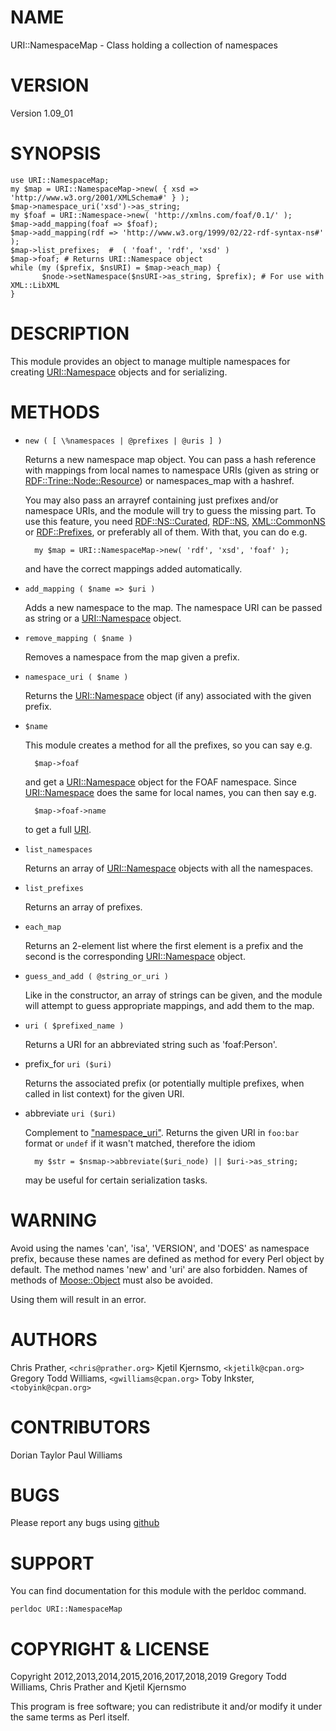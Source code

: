 # NAME

URI::NamespaceMap - Class holding a collection of namespaces

# VERSION

Version 1.09\_01

# SYNOPSIS

    use URI::NamespaceMap;
    my $map = URI::NamespaceMap->new( { xsd => 'http://www.w3.org/2001/XMLSchema#' } );
    $map->namespace_uri('xsd')->as_string;
    my $foaf = URI::Namespace->new( 'http://xmlns.com/foaf/0.1/' );
    $map->add_mapping(foaf => $foaf);
    $map->add_mapping(rdf => 'http://www.w3.org/1999/02/22-rdf-syntax-ns#' );
    $map->list_prefixes;  #  ( 'foaf', 'rdf', 'xsd' )
    $map->foaf; # Returns URI::Namespace object
    while (my ($prefix, $nsURI) = $map->each_map) {
           $node->setNamespace($nsURI->as_string, $prefix); # For use with XML::LibXML
    }

# DESCRIPTION

This module provides an object to manage multiple namespaces for creating [URI::Namespace](https://metacpan.org/pod/URI::Namespace) objects and for serializing.

# METHODS

- `new ( [ \%namespaces | @prefixes | @uris ] )`

    Returns a new namespace map object. You can pass a hash reference with
    mappings from local names to namespace URIs (given as string or
    [RDF::Trine::Node::Resource](https://metacpan.org/pod/RDF::Trine::Node::Resource)) or namespaces\_map with a hashref. 

    You may also pass an arrayref containing just prefixes and/or
    namespace URIs, and the module will try to guess the missing part. To
    use this feature, you need [RDF::NS::Curated](https://metacpan.org/pod/RDF::NS::Curated), [RDF::NS](https://metacpan.org/pod/RDF::NS),
    [XML::CommonNS](https://metacpan.org/pod/XML::CommonNS) or [RDF::Prefixes](https://metacpan.org/pod/RDF::Prefixes), or preferably all of them. With
    that, you can do e.g.

        my $map = URI::NamespaceMap->new( 'rdf', 'xsd', 'foaf' );

    and have the correct mappings added automatically.

- `add_mapping ( $name => $uri )`

    Adds a new namespace to the map. The namespace URI can be passed
    as string or a [URI::Namespace](https://metacpan.org/pod/URI::Namespace) object.

- `remove_mapping ( $name )`

    Removes a namespace from the map given a prefix.

- `namespace_uri ( $name )`

    Returns the [URI::Namespace](https://metacpan.org/pod/URI::Namespace) object (if any) associated with the given prefix.

- `$name`

    This module creates a method for all the prefixes, so you can say e.g.

        $map->foaf

    and get a [URI::Namespace](https://metacpan.org/pod/URI::Namespace) object for the FOAF namespace. Since
    [URI::Namespace](https://metacpan.org/pod/URI::Namespace) does the same for local names, you can then say e.g.

        $map->foaf->name

    to get a full [URI](https://metacpan.org/pod/URI).

- `list_namespaces`

    Returns an array of [URI::Namespace](https://metacpan.org/pod/URI::Namespace) objects with all the namespaces.

- `list_prefixes`

    Returns an array of prefixes.

- `each_map`

    Returns an 2-element list where the first element is a prefix and the
    second is the corresponding [URI::Namespace](https://metacpan.org/pod/URI::Namespace) object.

- `guess_and_add ( @string_or_uri )`

    Like in the constructor, an array of strings can be given, and the
    module will attempt to guess appropriate mappings, and add them to the
    map.

- `uri ( $prefixed_name )`

    Returns a URI for an abbreviated string such as 'foaf:Person'.

- prefix\_for `uri ($uri)`

    Returns the associated prefix (or potentially multiple prefixes, when
    called in list context) for the given URI.

- abbreviate `uri ($uri)`

    Complement to ["namespace\_uri"](#namespace_uri). Returns the given URI in `foo:bar`
    format or `undef` if it wasn't matched, therefore the idiom

        my $str = $nsmap->abbreviate($uri_node) || $uri->as_string;

    may be useful for certain serialization tasks.

# WARNING

Avoid using the names 'can', 'isa', 'VERSION', and 'DOES' as namespace
prefix, because these names are defined as method for every Perl
object by default. The method names 'new' and 'uri' are also
forbidden. Names of methods of [Moose::Object](https://metacpan.org/pod/Moose::Object) must also be avoided.

Using them will result in an error.

# AUTHORS

Chris Prather, `<chris@prather.org>`
Kjetil Kjernsmo, `<kjetilk@cpan.org>`
Gregory Todd Williams, `<gwilliams@cpan.org>`
Toby Inkster, `<tobyink@cpan.org>`

# CONTRIBUTORS

Dorian Taylor
Paul Williams

# BUGS

Please report any bugs using [github](https://github.com/kjetilk/URI-NamespaceMap/issues)

# SUPPORT

You can find documentation for this module with the perldoc command.

    perldoc URI::NamespaceMap

# COPYRIGHT & LICENSE

Copyright 2012,2013,2014,2015,2016,2017,2018,2019 Gregory Todd Williams, Chris Prather and Kjetil Kjernsmo

This program is free software; you can redistribute it and/or modify it
under the same terms as Perl itself.
